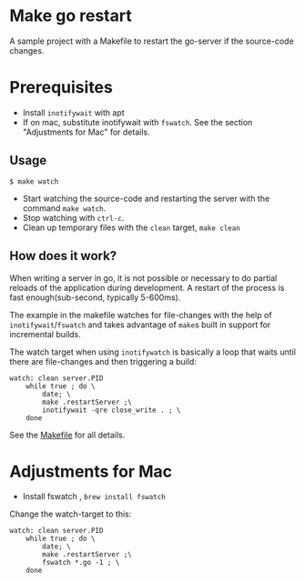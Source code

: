 
# Make go restart

A sample project with a Makefile to restart the go-server if the source-code changes. 

# Prerequisites

* Install `inotifywait` with apt
* If on mac, substitute inotifywait with `fswatch`. See the section "Adjustments for Mac" for details. 

## Usage

    $ make watch

* Start watching the source-code and restarting the server with the command `make watch`. 
* Stop watching with `ctrl-c`.
* Clean up temporary files with the `clean` target, `make clean`


## How does it work?

When writing a server in go, it is not possible or necessary to do partial reloads of the application during development. A restart of the process is fast enough(sub-second, typically 5-600ms). 

The example in the makefile watches for file-changes with the help of `inotifywait`/`fswatch` and takes advantage of `make`s built in support for incremental builds. 

The watch target when using `inotifywatch` is basically a loop that waits until there are file-changes and then triggering a build:
```
watch: clean server.PID
	while true ; do \
		date; \
		make .restartServer ;\
		inotifywait -qre close_write . ; \
	done
```

See the [Makefile](Makefile) for all details.  

# Adjustments for Mac

* Install fswatch , `brew install fswatch`

Change the watch-target to this:

```
watch: clean server.PID
	while true ; do \
		date; \
		make .restartServer ;\
		fswatch *.go -1 ; \
	done
```
